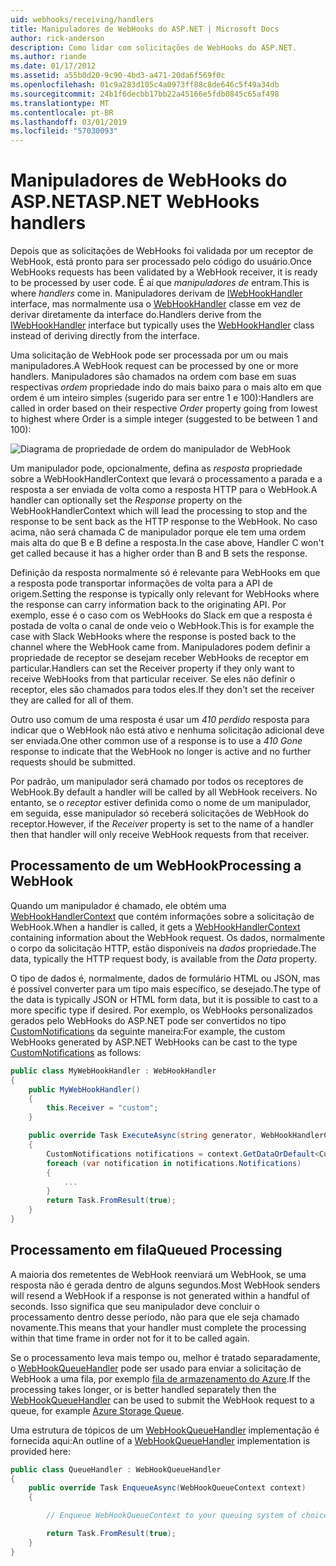 ```yaml
---
uid: webhooks/receiving/handlers
title: Manipuladores de WebHooks do ASP.NET | Microsoft Docs
author: rick-anderson
description: Como lidar com solicitações de WebHooks do ASP.NET.
ms.author: riande
ms.date: 01/17/2012
ms.assetid: a55b0d20-9c90-4bd3-a471-20da6f569f0c
ms.openlocfilehash: 01c9a283d105c4a0973ff88c8de646c5f49a34db
ms.sourcegitcommit: 24b1f6decbb17bb22a45166e5fdb0845c65af498
ms.translationtype: MT
ms.contentlocale: pt-BR
ms.lasthandoff: 03/01/2019
ms.locfileid: "57030093"
---
```

# <a name="aspnet-webhooks-handlers"></a><span data-ttu-id="f31cc-103">Manipuladores de WebHooks do ASP.NET</span><span class="sxs-lookup"><span data-stu-id="f31cc-103">ASP.NET WebHooks handlers</span></span>

<span data-ttu-id="f31cc-104">Depois que as solicitações de WebHooks foi validada por um receptor de WebHook, está pronto para ser processado pelo código do usuário.</span><span class="sxs-lookup"><span data-stu-id="f31cc-104">Once WebHooks requests has been validated by a WebHook receiver, it is ready to be processed by user code.</span></span> <span data-ttu-id="f31cc-105">É aí que *manipuladores de* entram.</span><span class="sxs-lookup"><span data-stu-id="f31cc-105">This is where *handlers* come in.</span></span> <span data-ttu-id="f31cc-106">Manipuladores derivam de [IWebHookHandler](https://github.com/aspnet/WebHooks/blob/master/src/Microsoft.AspNet.WebHooks.Receivers/WebHooks/WebHookHandler.cs) interface, mas normalmente usa o [WebHookHandler](https://github.com/aspnet/WebHooks/blob/master/src/Microsoft.AspNet.WebHooks.Receivers/WebHooks/WebHookHandler.cs) classe em vez de derivar diretamente da interface do.</span><span class="sxs-lookup"><span data-stu-id="f31cc-106">Handlers derive from the [IWebHookHandler](https://github.com/aspnet/WebHooks/blob/master/src/Microsoft.AspNet.WebHooks.Receivers/WebHooks/WebHookHandler.cs) interface but typically uses the [WebHookHandler](https://github.com/aspnet/WebHooks/blob/master/src/Microsoft.AspNet.WebHooks.Receivers/WebHooks/WebHookHandler.cs) class instead of deriving directly from the interface.</span></span>

<span data-ttu-id="f31cc-107">Uma solicitação de WebHook pode ser processada por um ou mais manipuladores.</span><span class="sxs-lookup"><span data-stu-id="f31cc-107">A WebHook request can be processed by one or more handlers.</span></span> <span data-ttu-id="f31cc-108">Manipuladores são chamados na ordem com base em suas respectivas *ordem* propriedade indo do mais baixo para o mais alto em que ordem é um inteiro simples (sugerido para ser entre 1 e 100):</span><span class="sxs-lookup"><span data-stu-id="f31cc-108">Handlers are called in order based on their respective *Order* property going from lowest to highest where Order is a simple integer (suggested to be between 1 and 100):</span></span>

![Diagrama de propriedade de ordem do manipulador de WebHook](_static/Handlers.png)

<span data-ttu-id="f31cc-110">Um manipulador pode, opcionalmente, defina as *resposta* propriedade sobre a WebHookHandlerContext que levará o processamento a parada e a resposta a ser enviada de volta como a resposta HTTP para o WebHook.</span><span class="sxs-lookup"><span data-stu-id="f31cc-110">A handler can optionally set the *Response* property on the WebHookHandlerContext which will lead the processing to stop and the response to be sent back as the HTTP response to the WebHook.</span></span> <span data-ttu-id="f31cc-111">No caso acima, não será chamada C de manipulador porque ele tem uma ordem mais alta do que B e B define a resposta.</span><span class="sxs-lookup"><span data-stu-id="f31cc-111">In the case above, Handler C won't get called because it has a higher order than B and B sets the response.</span></span>

<span data-ttu-id="f31cc-112">Definição da resposta normalmente só é relevante para WebHooks em que a resposta pode transportar informações de volta para a API de origem.</span><span class="sxs-lookup"><span data-stu-id="f31cc-112">Setting the response is typically only relevant for WebHooks where the response can carry information back to the originating API.</span></span> <span data-ttu-id="f31cc-113">Por exemplo, esse é o caso com os WebHooks do Slack em que a resposta é postada de volta o canal de onde veio o WebHook.</span><span class="sxs-lookup"><span data-stu-id="f31cc-113">This is for example the case with Slack WebHooks where the response is posted back to the channel where the WebHook came from.</span></span> <span data-ttu-id="f31cc-114">Manipuladores podem definir a propriedade de receptor se desejam receber WebHooks de receptor em particular.</span><span class="sxs-lookup"><span data-stu-id="f31cc-114">Handlers can set the Receiver property if they only want to receive WebHooks from that particular receiver.</span></span> <span data-ttu-id="f31cc-115">Se eles não definir o receptor, eles são chamados para todos eles.</span><span class="sxs-lookup"><span data-stu-id="f31cc-115">If they don't set the receiver they are called for all of them.</span></span>

<span data-ttu-id="f31cc-116">Outro uso comum de uma resposta é usar um *410 perdido* resposta para indicar que o WebHook não está ativo e nenhuma solicitação adicional deve ser enviada.</span><span class="sxs-lookup"><span data-stu-id="f31cc-116">One other common use of a response is to use a *410 Gone* response to indicate that the WebHook no longer is active and no further requests should be submitted.</span></span>

<span data-ttu-id="f31cc-117">Por padrão, um manipulador será chamado por todos os receptores de WebHook.</span><span class="sxs-lookup"><span data-stu-id="f31cc-117">By default a handler will be called by all WebHook receivers.</span></span> <span data-ttu-id="f31cc-118">No entanto, se o *receptor* estiver definida como o nome de um manipulador, em seguida, esse manipulador só receberá solicitações de WebHook do receptor.</span><span class="sxs-lookup"><span data-stu-id="f31cc-118">However, if the *Receiver* property is set to the name of a handler then that handler will only receive WebHook requests from that receiver.</span></span>

## <a name="processing-a-webhook"></a><span data-ttu-id="f31cc-119">Processamento de um WebHook</span><span class="sxs-lookup"><span data-stu-id="f31cc-119">Processing a WebHook</span></span>

<span data-ttu-id="f31cc-120">Quando um manipulador é chamado, ele obtém uma [WebHookHandlerContext](https://github.com/aspnet/WebHooks/blob/master/src/Microsoft.AspNet.WebHooks.Receivers/WebHooks/WebHookHandlerContext.cs) que contém informações sobre a solicitação de WebHook.</span><span class="sxs-lookup"><span data-stu-id="f31cc-120">When a handler is called, it gets a [WebHookHandlerContext](https://github.com/aspnet/WebHooks/blob/master/src/Microsoft.AspNet.WebHooks.Receivers/WebHooks/WebHookHandlerContext.cs) containing information about the WebHook request.</span></span> <span data-ttu-id="f31cc-121">Os dados, normalmente o corpo da solicitação HTTP, estão disponíveis na *dados* propriedade.</span><span class="sxs-lookup"><span data-stu-id="f31cc-121">The data, typically the HTTP request body, is available from the *Data* property.</span></span>

<span data-ttu-id="f31cc-122">O tipo de dados é, normalmente, dados de formulário HTML ou JSON, mas é possível converter para um tipo mais específico, se desejado.</span><span class="sxs-lookup"><span data-stu-id="f31cc-122">The type of the data is typically JSON or HTML form data, but it is possible to cast to a more specific type if desired.</span></span> <span data-ttu-id="f31cc-123">Por exemplo, os WebHooks personalizados gerados pelo WebHooks do ASP.NET pode ser convertidos no tipo [CustomNotifications](https://github.com/aspnet/WebHooks/blob/master/src/Microsoft.AspNet.WebHooks.Receivers.Custom/WebHooks/CustomNotifications.cs) da seguinte maneira:</span><span class="sxs-lookup"><span data-stu-id="f31cc-123">For example, the custom WebHooks generated by ASP.NET WebHooks can be cast to the type [CustomNotifications](https://github.com/aspnet/WebHooks/blob/master/src/Microsoft.AspNet.WebHooks.Receivers.Custom/WebHooks/CustomNotifications.cs) as follows:</span></span>

```csharp
public class MyWebHookHandler : WebHookHandler
{
    public MyWebHookHandler()
    {
        this.Receiver = "custom";
    }

    public override Task ExecuteAsync(string generator, WebHookHandlerContext context)
    {
        CustomNotifications notifications = context.GetDataOrDefault<CustomNotifications>();
        foreach (var notification in notifications.Notifications)
        {
            ...
        }
        return Task.FromResult(true);
    }
}
```

  ## <a name="queued-processing"></a><span data-ttu-id="f31cc-124">Processamento em fila</span><span class="sxs-lookup"><span data-stu-id="f31cc-124">Queued Processing</span></span>

<span data-ttu-id="f31cc-125">A maioria dos remetentes de WebHook reenviará um WebHook, se uma resposta não é gerada dentro de alguns segundos.</span><span class="sxs-lookup"><span data-stu-id="f31cc-125">Most WebHook senders will resend a WebHook if a response is not generated within a handful of seconds.</span></span> <span data-ttu-id="f31cc-126">Isso significa que seu manipulador deve concluir o processamento dentro desse período, não para que ele seja chamado novamente.</span><span class="sxs-lookup"><span data-stu-id="f31cc-126">This means that your handler must complete the processing within that time frame in order not for it to be called again.</span></span>

<span data-ttu-id="f31cc-127">Se o processamento leva mais tempo ou, melhor é tratado separadamente, o [WebHookQueueHandler](https://github.com/aspnet/WebHooks/blob/master/src/Microsoft.AspNet.WebHooks.Receivers/WebHooks/WebHookQueueHandler.cs) pode ser usado para enviar a solicitação de WebHook a uma fila, por exemplo [fila de armazenamento do Azure](https://msdn.microsoft.com/library/azure/dd179353.aspx).</span><span class="sxs-lookup"><span data-stu-id="f31cc-127">If the processing takes longer, or is better handled separately then the [WebHookQueueHandler](https://github.com/aspnet/WebHooks/blob/master/src/Microsoft.AspNet.WebHooks.Receivers/WebHooks/WebHookQueueHandler.cs) can be used to submit the WebHook request to a queue, for example [Azure Storage Queue](https://msdn.microsoft.com/library/azure/dd179353.aspx).</span></span>

<span data-ttu-id="f31cc-128">Uma estrutura de tópicos de um [WebHookQueueHandler](https://github.com/aspnet/WebHooks/blob/master/src/Microsoft.AspNet.WebHooks.Receivers/WebHooks/WebHookQueueHandler.cs) implementação é fornecida aqui:</span><span class="sxs-lookup"><span data-stu-id="f31cc-128">An outline of a [WebHookQueueHandler](https://github.com/aspnet/WebHooks/blob/master/src/Microsoft.AspNet.WebHooks.Receivers/WebHooks/WebHookQueueHandler.cs) implementation is provided here:</span></span>

```csharp
public class QueueHandler : WebHookQueueHandler
{
    public override Task EnqueueAsync(WebHookQueueContext context)
    {

        // Enqueue WebHookQueueContext to your queuing system of choice

        return Task.FromResult(true);
    }
}
```
